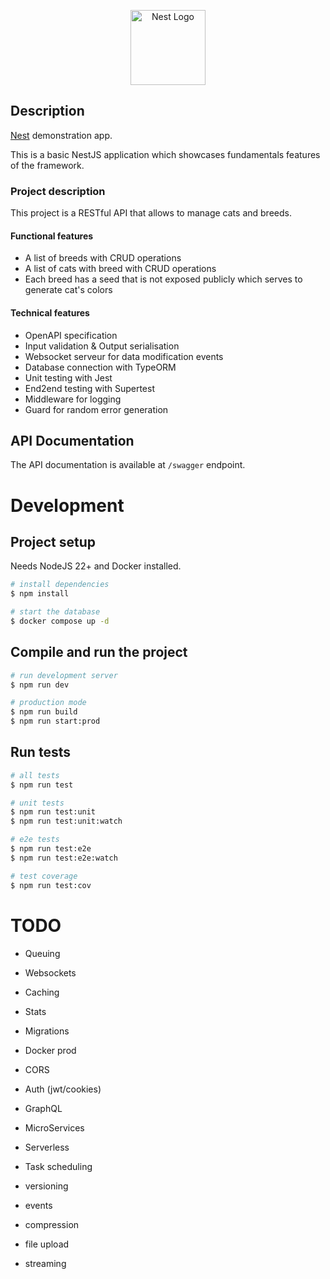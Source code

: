 <p align="center">
  <a href="http://nestjs.com/" target="blank"><img src="https://nestjs.com/img/logo-small.svg" width="120" alt="Nest Logo" /></a>
</p>

## Description

[Nest](https://github.com/nestjs/nest) demonstration app.

This is a basic NestJS application which showcases fundamentals features of the framework.

### Project description

This project is a RESTful API that allows to manage cats and breeds.

#### Functional features

- A list of breeds with CRUD operations
- A list of cats with breed with CRUD operations
- Each breed has a seed that is not exposed publicly which serves to generate cat's colors

#### Technical features

- OpenAPI specification
- Input validation & Output serialisation
- Websocket serveur for data modification events
- Database connection with TypeORM
- Unit testing with Jest
- End2end testing with Supertest
- Middleware for logging
- Guard for random error generation

## API Documentation

The API documentation is available at `/swagger` endpoint.

# Development

## Project setup

Needs NodeJS 22+ and Docker installed.

```bash
# install dependencies
$ npm install

# start the database
$ docker compose up -d
```

## Compile and run the project

```bash
# run development server
$ npm run dev

# production mode
$ npm run build
$ npm run start:prod
```

## Run tests

```bash
# all tests
$ npm run test

# unit tests
$ npm run test:unit
$ npm run test:unit:watch

# e2e tests
$ npm run test:e2e
$ npm run test:e2e:watch

# test coverage
$ npm run test:cov
```

# TODO

- Queuing
- Websockets
- Caching
- Stats
- Migrations
- Docker prod
- CORS
- Auth (jwt/cookies)
- GraphQL
- MicroServices
- Serverless

- Task scheduling
- versioning
- events
- compression
- file upload
- streaming
